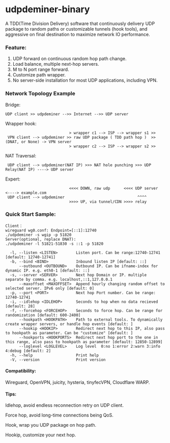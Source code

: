 # udpdeminer-binary

A TDD(Time Division Delivery) software that continuously delivery UDP package to random paths or customizable tunnels (hook tools), and aggressive on final destination to maximize network IO performance.

### Feature:
1. UDP forward on continuous random hop path change.
2. Load balance, multiple next-hop servers.
3. M to N port range forward.
4. Customize path wrapper.
5. No server-side installation for most UDP applications, including VPN.

### Network Topology Example
  Bridge:
  ```
UDP client >> udpdeminer -->> Internet -->> UDP server
  ```
  Wrapper hook:
  ```
                              > wrapper c1 --> ISP --> wrapper s1 >>
   VPN client --> udpdeminer >> raw UDP package ( TDD path hop )  >> (DNAT, or None) -> VPN server
                              > wrapper c2 --> ISP --> wrapper s2 >>
  ```
  NAT Traversal:
  ```
   UDP client --> udpdeminer(NAT IP) >>> NAT hole punching >>> UDP Relay(NAT IP) ----> UDP server
  ```
  Expert:
  ```
                              <<<< DOWN, raw udp      <<<< UDP server  <----> example.com
   UDP client --> udpdeminer                                ^^^^
                              >>>> UP, via tunnel/CDN >>>> relay
  ```
### Quick Start Sample:
```
Client：
wireguard wg0.conf: Endpoint=[::1]:12740
./udpdeminer -s wgip -p 51820
Server(optional, replace DNAT):
./udpdeminer -l 51821-51830 -s ::1 -p 51820
```
```
  -l, --listen <LISTEN>        Listen port. Can be range:12740-12741 [default: 12740-12741]
  -b, --bind <BIND>            Inbound listen IP [default: ::]
      --outbound <OUTBOUND>    Outbound IP. Can be ifname-index for dynamic IP. e.g. eth0-1 [default: ::]
  -s, --server <SERVER>        Next hop Domain or IP. multiple separate by comma. e.g. localhost,::1,127.0.0.1
      --maxoffset <MAXOFFSET>  Append hourly changing random offset to selected server. IPv6 only [default: 0]
  -p, --port <PORT>            Next hop Port number. Can be range: 12740-12741
  -i, --idlehop <IDLEHOP>      Seconds to hop when no data recieved [default: 28]
  -f, --forcehop <FORCEHOP>    Seconds to force hop. Can be range for randomization [default: 600-2400]
      --hookpath <HOOKPATH>    Path to external tools. To dynamically create wrapper servers, or handle hop events [default: ]
      --hookip <HOOKIP>        Redirect next hop to this IP, also pass to hookpath as parameter. Can be "customize" [default: ]
      --hookports <HOOKPORTS>  Redirect next hop port to the one in this range, also pass to hookpath as parameter [default: 12850-12899]
      --loglevel <LOGLEVEL>    Log level  0:no 1:error 2:warn 3:info 4:debug [default: 2]
  -h, --help                   Print help
  -V, --version                Print version
```
#### Compatibility:
Wireguard, OpenVPN, juicity, hysteria, tinyfecVPN, Cloudflare WARP.

#### Tips:
  Idlehop, avoid endless reconnection retry on UDP client.

  Force hop, avoid long-time connections being QoS.

  Hook, wrap you UDP package on hop path.

  Hookip, customize your next hop.
